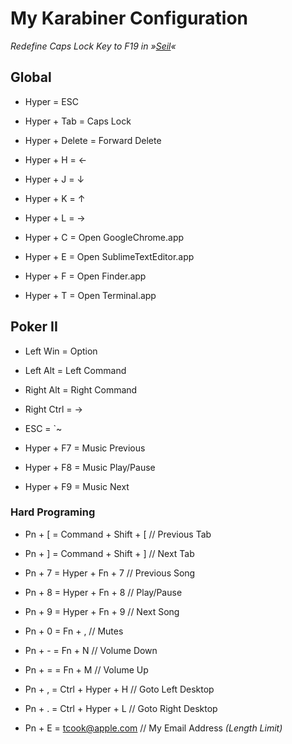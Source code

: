 My Karabiner Configuration
==========================

*Redefine Caps Lock Key to F19 in »[Seil](https://github.com/tekezo/Seil)«*


## Global

* Hyper = ESC
* Hyper + Tab = Caps Lock
* Hyper + Delete = Forward Delete

* Hyper + H = ←
* Hyper + J = ↓
* Hyper + K = ↑
* Hyper + L = →

* Hyper + C = Open GoogleChrome.app
* Hyper + E = Open SublimeTextEditor.app
* Hyper + F = Open Finder.app
* Hyper + T = Open Terminal.app

## Poker II

* Left Win = Option
* Left Alt = Left Command
* Right Alt = Right Command 
* Right Ctrl = →
* ESC = `~

* Hyper + F7 = Music Previous
* Hyper + F8 = Music Play/Pause
* Hyper + F9 = Music Next

### Hard Programing

* Pn + [ = Command + Shift + [      // Previous Tab
* Pn + ] = Command + Shift + ]      // Next Tab

* Pn + 7 = Hyper + Fn + 7           // Previous Song
* Pn + 8 = Hyper + Fn + 8           // Play/Pause
* Pn + 9 = Hyper + Fn + 9           // Next Song

* Pn + 0 = Fn + ,                   // Mutes
* Pn + - = Fn + N                   // Volume Down
* Pn + = = Fn + M                   // Volume Up

* Pn + , = Ctrl + Hyper + H         // Goto Left Desktop 
* Pn + . = Ctrl + Hyper + L         // Goto Right Desktop 

* Pn + E = tcook@apple.com          // My Email Address *(Length Limit)*



